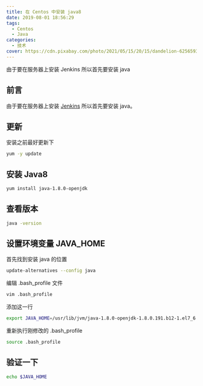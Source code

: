 ```yaml
---
title: 在 Centos 中安装 java8
date: 2019-08-01 18:56:29
tags:
  - Centos
  - Java
categories:
  - 技术
cover: https://cdn.pixabay.com/photo/2021/05/15/20/15/dandelion-6256593_960_720.jpg
---
```


由于要在服务器上安装 Jenkins 所以首先要安装 java

<!--more-->

## 前言

由于要在服务器上安装 [Jenkins](https://jenkins.io/zh/) 所以首先要安装 java。

## 更新

安装之前最好更新下

```bash
yum -y update
```

## 安装 Java8

```bash
yum install java-1.8.0-openjdk
```

## 查看版本

```bash
java -version
```

## 设置环境变量 JAVA_HOME

首先找到安装 java 的位置

```bash
update-alternatives --config java
```

编辑 .bash_profile 文件

```bash
vim .bash_profile
```

添加这一行

```bash
export JAVA_HOME=/usr/lib/jvm/java-1.8.0-openjdk-1.8.0.191.b12-1.el7_6.x86_64/jre/bin/java
```

重新执行刚修改的 .bash_profile

```bash
source .bash_profile
```

## 验证一下

```bash
echo $JAVA_HOME
```
